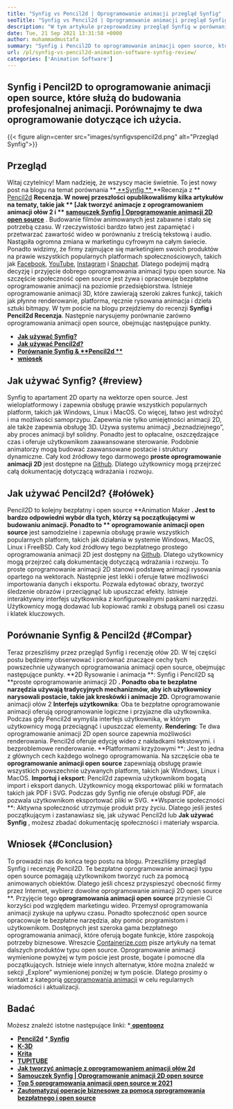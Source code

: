 ```yaml
---
title: "Synfig vs Pencil2d | Oprogramowanie animacji przegląd Synfig" 
seoTitle: "Synfig vs Pencil2d | Oprogramowanie animacji przegląd Synfig" 
description: "W tym artykule przeprowadzimy przegląd Synfig w porównaniu z przeglądem Pencil2d. Oba są wiodącym oprogramowaniem animacji typu open source, które są hostowane i bogate." 
date: Tue, 21 Sep 2021 13:31:58 +0000
author: muhammadmustafa
summary: "Synfig i Pencil2D to oprogramowanie animacji open source, które są używane do budowania profesjonalnej animacji. Porównajmy te dwa oprogramowanie dotyczące ich użycia." 
url: /pl/synfig-vs-pencil2d-animation-software-synfig-review/
categories: ['Animation Software']
---
```


## Synfig i Pencil2D to oprogramowanie animacji open source, które służą do budowania profesjonalnej animacji. Porównajmy te dwa oprogramowanie dotyczące ich użycia.

{{< figure align=center src="images/synfigvspencil2d.png" alt="Przegląd Synfig">}}


## Przegląd
Witaj czytelnicy! Mam nadzieję, że wszyscy macie świetnie. To jest nowy post na blogu na temat porównania **[ **Synfig ** ][1] **Recenzja z **  [Pencil2d][2] **Recenzja. W nowej przeszłości opublikowaliśmy kilka artykułów na tematy, takie jak **  [Jak tworzyć animacje z oprogramowaniem animacji ołów 2 i ** [samouczek Synfig | Oprogramowanie animacji 2D open source][5]** . Budowanie filmów animowanych jest zabawne i stało się potrzebą czasu. W rzeczywistości bardzo łatwo jest zapamiętać i przetwarzać zawartość wideo w porównaniu z treścią tekstową i audio. Nastąpiła ogromna zmiana w marketingu cyfrowym na całym świecie. Ponadto widzimy, że firmy zajmujące się marketingiem swoich produktów na prawie wszystkich popularnych platformach społecznościowych, takich jak [Facebook][6], [YouTube][7], [Instagram][8] i [Snapchat][9].
Dlatego podejmij mądrą decyzję i przyjęcie dobrego oprogramowania animacji typu open source. Na szczęście społeczność open source jest żywa i opracowuje bezpłatne oprogramowanie animacji na poziomie przedsiębiorstwa. Istnieje oprogramowanie animacji 3D, które zawierają szeroki zakres funkcji, takich jak płynne renderowanie, platforma, ręcznie rysowana animacja i dzieła sztuki bitmapy. W tym poście na blogu przejdziemy do recenzji **Synfig  **i**   Pencil2d Recenzja**. Następnie narysujemy porównanie zarówno oprogramowania animacji open source, obejmując następujące punkty.
  * **[Jak używać Synfig?][10]**
  * **[Jak używać Pencil2d?][11]**
  * **[Porównanie Synfig & **Pencil2d **][12]** 
  * **[wniosek][13]**

##  **Jak używać Synfig?** {#review}
Synfig to apartament 2D oparty na wektorze open source. Jest wieloplatformowy i zapewnia obsługę prawie wszystkich popularnych platform, takich jak Windows, Linux i MacOS. Co więcej, łatwo jest wdrożyć i ma możliwości samoprzypu. Zapewnia nie tylko umiejętności animacji 2D, ale także zapewnia obsługę 3D. Używa systemu animacji „beznadziejnego”, aby proces animacji był solidny. Ponadto jest to opłacalne, oszczędzające czas i oferuje użytkownikom zaawansowane sterowanie. Podobnie animatorzy mogą budować zaawansowane postacie i struktury dynamiczne. Cały kod źródłowy tego darmowego  **proste oprogramowanie animacji 2D**  jest dostępne na [Github][14]. Dlatego użytkownicy mogą przejrzeć całą dokumentację dotyczącą wdrażania i rozwoju.

## Jak używać Pencil2d?   {#ołówek}
Pencil2D to kolejny bezpłatny i open source **Animation Maker **. Jest to bardzo odpowiedni wybór dla tych, którzy są początkującymi w budowaniu animacji. Ponadto to ** oprogramowanie animacji open source**  jest samodzielne i zapewnia obsługę prawie wszystkich popularnych platform, takich jak działania w systemie Windows, MacOS, Linux i FreeBSD. Cały kod źródłowy tego bezpłatnego prostego oprogramowania animacji 2D jest dostępny na [Github][15]. Dlatego użytkownicy mogą przejrzeć całą dokumentację dotyczącą wdrażania i rozwoju. To proste oprogramowanie animacji 2D stanowi podstawę animacji rysowania opartego na wektorach. Następnie jest lekki i oferuje łatwe możliwości importowania danych i eksportu. Pozwala edytować obrazy, tworzyć śledzenie obrazów i przeciągnąć lub upuszczać efekty. Istnieje interaktywny interfejs użytkownika z konfigurowalnymi paskami narzędzi. Użytkownicy mogą dodawać lub kopiować ramki z obsługą paneli osi czasu i klatek kluczowych.

## Porównanie Synfig & Pencil2d   {#Compar}
Teraz przeszliśmy przez przegląd Synfig i recenzję ołów 2D. W tej części postu będziemy obserwować i porównać znaczące cechy tych powszechnie używanych oprogramowania animacji open source, obejmując następujące punkty.
**2D Rysowanie i animacja **: Synfig i Pencil2D są **proste oprogramowanie animacji 2D **. Ponadto oba te bezpłatne narzędzia używają tradycyjnych mechanizmów, aby ich użytkownicy narysowali postacie, takie jak kreskówki i animacje 2D.**  Oprogramowanie animacji ołów 2
**Interfejs użytkownika**: Oba te bezpłatne oprogramowanie animacji oferują oprogramowanie logiczne i przyjazne dla użytkownika. Podczas gdy Pencil2d wymyśla interfejs użytkownika, w którym użytkownicy mogą przeciągnąć i upuszczać elementy.
**Rendering**: Te dwa oprogramowanie animacji 2D open source zapewnia możliwości renderowania. Pencil2d oferuje edycję wideo z nakładkami tekstowymi. i bezproblemowe renderowanie.
**Platformami krzyżowymi **: Jest to jedna z głównych cech każdego wolnego oprogramowania. Na szczęście oba te  **oprogramowanie animacji open source**  zapewniają obsługę prawie wszystkich powszechnie używanych platform, takich jak Windows, Linux i MacOS.
**Importuj i eksport**: Pencil2d zapewnia użytkownikom bogatą import i eksport danych. Użytkownicy mogą eksportować pliki w formatach takich jak PDF i SVG. Podczas gdy Synfig nie oferuje obsługi PDF, ale pozwala użytkownikom eksportować pliki w SVG.
**Wsparcie społeczności **: Aktywna społeczność utrzymuje produkt przy życiu. Dlatego jeśli jesteś początkującym i zastanawiasz się, jak używać Pencil2d lub  **Jak używać Synfig** , możesz zbadać dokumentację społeczności i materiały wsparcia.

## Wniosek   {#Conclusion}
To prowadzi nas do końca tego postu na blogu. Przeszliśmy przegląd Synfig i recenzję Pencil2D. Te bezpłatne oprogramowanie animacji typu open source pomagają użytkownikom tworzyć ruch za pomocą animowanych obiektów. Dlatego jeśli chcesz przyspieszyć obecność firmy przez Internet, wybierz dowolne oprogramowanie animacji 2D open source **. Przyjęcie tego  **oprogramowania animacji open source**  przyniesie Ci korzyści pod względem marketingu wideo. Przemysł oprogramowania animacji zyskuje na upływu czasu. Ponadto społeczność open source opracowuje te bezpłatne narzędzia, aby pomóc programistom i użytkownikom. Dostępnych jest szeroka gama bezpłatnego oprogramowania animacji, które oferują bogate funkcje, które zaspokoją potrzeby biznesowe.
Wreszcie [Containerize.com][16] pisze artykuły na temat dalszych produktów typu open source. Oprogramowanie animacji wymienione powyżej w tym poście jest proste, bogate i pomocne dla początkujących. Istnieje wiele innych alternatyw, które można znaleźć w sekcji „Explore” wymienionej poniżej w tym poście. Dlatego prosimy o kontakt z kategorią [oprogramowania animacji][17] w celu regularnych wiadomości i aktualizacji.

## Badać
Możesz znaleźć istotne następujące linki:
  *[ **opentoonz** ][18]
  * **[Pencil2d][2]**
  *[ **Synfig** ][1]
  * **[K-3D][19]**
  * **[Krita][20]**
  * **[TUPITUBE][21]**
  * **[Jak tworzyć animacje z oprogramowaniem animacji ołów 2d][3]**
  * **[Samouczek Synfig | Oprogramowanie animacji 2D open source][5]**
  * **[Top 5 oprogramowania animacji open source w 2021][4]**
  * **[Zautomatyzuj operacje biznesowe za pomocą oprogramowania bezpłatnego i open source][22]**

  
[1]: https://products.containerize.com/animation-software/synfig/
[2]: https://products.containerize.com/animation-software/pencil2d/
[3]: https://blog.containerize.com/animation-software/how-to-create-animations-with-pencil2d-animation-software/
[4]: https://blog.containerize.com/animation-software/top-5-open-source-animation-software-in-2021/
[5]: https://blog.containerize.com/animation-software/synfig-tutorial-an-open-source-2d-animation-software/
[6]: https://www.facebook.com/
[7]: https://www.youtube.com/
[8]: http://instagram.com/
[9]: https://www.snapchat.com/
[10]: #review
[11]: #pencil
[12]: #compare
[13]: #Conclusion
[14]: https://github.com/synfig/synfig
[15]: https://github.com/pencil2d/pencil
[16]: https://www.containerize.com/
[17]: https://products.containerize.com/animation-software/
[18]: https://products.containerize.com/animation-software/opentoonz/
[19]: https://products.containerize.com/animation-software/k3d/
[20]: https://products.containerize.com/animation-software/krita/
[21]: https://products.containerize.com/animation-software/tupitube/
[22]: https://blog.containerize.com/blogging/automate-business-operations-using-open-source-software/
